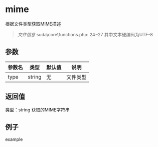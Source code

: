 # mime
根据文件类型获取MIME描述
> *文件信息* suda\core\functions.php: 24~27
其中文本硬编码为UTF-8

## 参数

 
| 参数名 | 类型 | 默认值 | 说明 |
|--------|-----|-------|-------|
 | type |  string | 无 |  文件类型 |
## 返回值
 
类型：string
 获取的MIME字符串
## 例子

example
